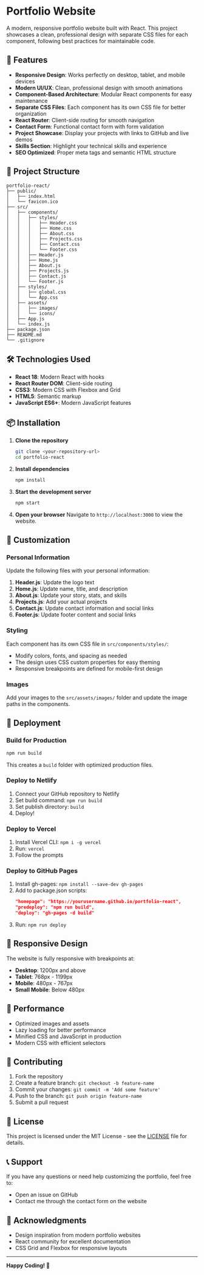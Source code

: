 # Portfolio Website

A modern, responsive portfolio website built with React. This project showcases a clean, professional design with separate CSS files for each component, following best practices for maintainable code.

## 🚀 Features

- **Responsive Design**: Works perfectly on desktop, tablet, and mobile devices
- **Modern UI/UX**: Clean, professional design with smooth animations
- **Component-Based Architecture**: Modular React components for easy maintenance
- **Separate CSS Files**: Each component has its own CSS file for better organization
- **React Router**: Client-side routing for smooth navigation
- **Contact Form**: Functional contact form with form validation
- **Project Showcase**: Display your projects with links to GitHub and live demos
- **Skills Section**: Highlight your technical skills and experience
- **SEO Optimized**: Proper meta tags and semantic HTML structure

## 📁 Project Structure

```
portfolio-react/
├── public/
│   ├── index.html
│   └── favicon.ico
├── src/
│   ├── components/
│   │   ├── styles/
│   │   │   ├── Header.css
│   │   │   ├── Home.css
│   │   │   ├── About.css
│   │   │   ├── Projects.css
│   │   │   ├── Contact.css
│   │   │   └── Footer.css
│   │   ├── Header.js
│   │   ├── Home.js
│   │   ├── About.js
│   │   ├── Projects.js
│   │   ├── Contact.js
│   │   └── Footer.js
│   ├── styles/
│   │   ├── global.css
│   │   └── App.css
│   ├── assets/
│   │   ├── images/
│   │   └── icons/
│   ├── App.js
│   └── index.js
├── package.json
├── README.md
└── .gitignore
```

## 🛠️ Technologies Used

- **React 18**: Modern React with hooks
- **React Router DOM**: Client-side routing
- **CSS3**: Modern CSS with Flexbox and Grid
- **HTML5**: Semantic markup
- **JavaScript ES6+**: Modern JavaScript features

## 📦 Installation

1. **Clone the repository**
   ```bash
   git clone <your-repository-url>
   cd portfolio-react
   ```

2. **Install dependencies**
   ```bash
   npm install
   ```

3. **Start the development server**
   ```bash
   npm start
   ```

4. **Open your browser**
   Navigate to `http://localhost:3000` to view the website.

## 🎨 Customization

### Personal Information
Update the following files with your personal information:

1. **Header.js**: Update the logo text
2. **Home.js**: Update name, title, and description
3. **About.js**: Update your story, stats, and skills
4. **Projects.js**: Add your actual projects
5. **Contact.js**: Update contact information and social links
6. **Footer.js**: Update footer content and social links

### Styling
Each component has its own CSS file in `src/components/styles/`:
- Modify colors, fonts, and spacing as needed
- The design uses CSS custom properties for easy theming
- Responsive breakpoints are defined for mobile-first design

### Images
Add your images to the `src/assets/images/` folder and update the image paths in the components.

## 🚀 Deployment

### Build for Production
```bash
npm run build
```

This creates a `build` folder with optimized production files.

### Deploy to Netlify
1. Connect your GitHub repository to Netlify
2. Set build command: `npm run build`
3. Set publish directory: `build`
4. Deploy!

### Deploy to Vercel
1. Install Vercel CLI: `npm i -g vercel`
2. Run: `vercel`
3. Follow the prompts

### Deploy to GitHub Pages
1. Install gh-pages: `npm install --save-dev gh-pages`
2. Add to package.json scripts:
   ```json
   "homepage": "https://yourusername.github.io/portfolio-react",
   "predeploy": "npm run build",
   "deploy": "gh-pages -d build"
   ```
3. Run: `npm run deploy`

## 📱 Responsive Design

The website is fully responsive with breakpoints at:
- **Desktop**: 1200px and above
- **Tablet**: 768px - 1199px
- **Mobile**: 480px - 767px
- **Small Mobile**: Below 480px

## 🎯 Performance

- Optimized images and assets
- Lazy loading for better performance
- Minified CSS and JavaScript in production
- Modern CSS with efficient selectors

## 🤝 Contributing

1. Fork the repository
2. Create a feature branch: `git checkout -b feature-name`
3. Commit your changes: `git commit -m 'Add some feature'`
4. Push to the branch: `git push origin feature-name`
5. Submit a pull request

## 📄 License

This project is licensed under the MIT License - see the [LICENSE](LICENSE) file for details.

## 📞 Support

If you have any questions or need help customizing the portfolio, feel free to:
- Open an issue on GitHub
- Contact me through the contact form on the website

## 🙏 Acknowledgments

- Design inspiration from modern portfolio websites
- React community for excellent documentation
- CSS Grid and Flexbox for responsive layouts

---

**Happy Coding! 🚀**
